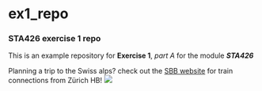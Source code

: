 # ex1_repo
### STA426 exercise 1 repo

This is an example repository for **Exercise 1**, _part A_ for the module **_STA426_**

Planning a trip to the Swiss alps? check out the [SBB website](https://www.sbb.ch/de) for train connections from Zürich HB!
![](https://unsplash.com/photos/uAcg4PZ_f-o)

